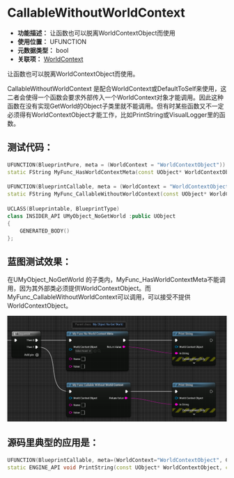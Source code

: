 ﻿# CallableWithoutWorldContext

- **功能描述：** 让函数也可以脱离WorldContextObject而使用
- **使用位置：** UFUNCTION
- **元数据类型：** bool
- **关联项：** [WorldContext](../WorldContext/WorldContext.md)

让函数也可以脱离WorldContextObject而使用。

CallableWithoutWorldContext 是配合WorldContext或DefaultToSelf来使用，这二者会使得一个函数会要求外部传入一个WorldContext对象才能调用。因此这种函数在没有实现GetWorld的Object子类里就不能调用。但有时某些函数又不一定必须得有WorldContextObject才能工作，比如PrintString或VisualLogger里的函数。

## 测试代码：

```cpp
UFUNCTION(BlueprintPure, meta = (WorldContext = "WorldContextObject"))
static FString MyFunc_HasWorldContextMeta(const UObject* WorldContextObject, FString name, FString value);

UFUNCTION(BlueprintCallable, meta = (WorldContext = "WorldContextObject",CallableWithoutWorldContext))
static FString MyFunc_CallableWithoutWorldContext(const UObject* WorldContextObject, FString name, FString value);

UCLASS(Blueprintable, BlueprintType)
class INSIDER_API UMyObject_NoGetWorld :public UObject
{
	GENERATED_BODY()
};
```

## 蓝图测试效果：

在UMyObject_NoGetWorld 的子类内，MyFunc_HasWorldContextMeta不能调用，因为其外部类必须提供WorldContextObject。而MyFunc_CallableWithoutWorldContext可以调用，可以接受不提供WorldContextObject。

![Untitled](Untitled.png)

## 源码里典型的应用是：

```cpp
UFUNCTION(BlueprintCallable, meta=(WorldContext="WorldContextObject", CallableWithoutWorldContext, Keywords = "log print", AdvancedDisplay = "2", DevelopmentOnly), Category="Development")
static ENGINE_API void PrintString(const UObject* WorldContextObject, const FString& InString = FString(TEXT("Hello")), bool bPrintToScreen = true, bool bPrintToLog = true, FLinearColor TextColor = FLinearColor(0.0f, 0.66f, 1.0f), float Duration = 2.f, const FName Key = NAME_None);
```